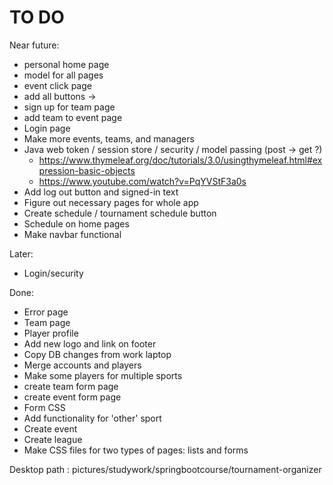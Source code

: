 TO DO
============

Near future:

- personal home page
- model for all pages
- event click page
- add all buttons ->
- sign up for team page
- add team to event page
- Login page
- Make more events, teams, and managers
- Java web token / session store / security / model passing (post -> get ?)
  - https://www.thymeleaf.org/doc/tutorials/3.0/usingthymeleaf.html#expression-basic-objects
  - https://www.youtube.com/watch?v=PqYVStF3a0s
- Add log out button and signed-in text
- Figure out necessary pages for whole app
- Create schedule / tournament schedule button
- Schedule on home pages
- Make navbar functional

Later:

- Login/security


Done:

- Error page
- Team page
- Player profile
- Add new logo and link on footer
- Copy DB changes from work laptop
- Merge accounts and players
- Make some players for multiple sports
- create team form page
- create event form page
- Form CSS
- Add functionality for 'other' sport
- Create event
- Create league
- Make CSS files for two types of pages: lists and forms

Desktop path : pictures/studywork/springbootcourse/tournament-organizer